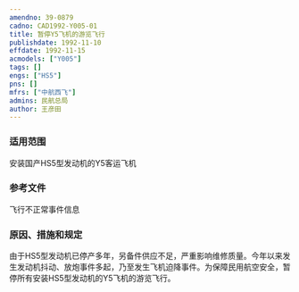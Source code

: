 ```yaml
---
amendno: 39-0879  
cadno: CAD1992-Y005-01  
title: 暂停Y5飞机的游览飞行  
publishdate: 1992-11-10  
effdate: 1992-11-15  
acmodels: ["Y005"]  
tags: []  
engs: ["HS5"]  
pns: []  
mfrs: ["中航西飞"]  
admins: 民航总局  
author: 王彦田  
---
```

  
### 适用范围  
安装国产HS5型发动机的Y5客运飞机  
  
<!--more-->  
### 参考文件  
  飞行不正常事件信息  
  
### 原因、措施和规定  

  由于HS5型发动机已停产多年，另备件供应不足，严重影响维修质量。今年以来发生发动机抖动、放炮事件多起，乃至发生飞机迫降事件。为保障民用航空安全，暂停所有安装HS5型发动机的Y5飞机的游览飞行。  

